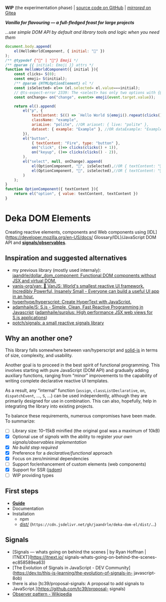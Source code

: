 **WIP** (the experimentation phase)
| [source code on GitHub](https://github.com/jaandrle/deka-dom-el)
| [*mirrored* on Gitea](https://gitea.jaandrle.cz/jaandrle/deka-dom-el)

***Vanilla for flavouring — a full-fledged feast for large projects***

*…use simple DOM API by default and library tools and logic when you need them*

```javascript
document.body.append(
	el(HelloWorldComponent, { initial: "🚀" })
);
/** @typedef {"🎉" | "🚀"} Emoji */
/** @param {{ initial: Emoji }} attrs */
function HelloWorldComponent({ initial }){
	const clicks= S(0);
	const emoji= S(initial);
	/** @param {HTMLOptionElement} el */
	const isSelected= el=> (el.selected= el.value===initial);
	// @ts-expect-error 2339: The <select> has only two options with {@link Emoji}
	const onChange= on("change", event=> emoji(event.target.value));

	return el().append(
		el("p", {
			textContent: S(() => `Hello World ${emoji().repeat(clicks())}`),
			className: "example",
			ariaLive: "polite", //OR ariaset: { live: "polite" },
			dataset: { example: "Example" }, //OR dataExample: "Example",
		}),
		el("button",
			{ textContent: "Fire", type: "button" },
			on("click", ()=> clicks(clicks() + 1)),
			on("keyup", ()=> clicks(clicks() - 2)),
		),
		el("select", null, onChange).append(
			el(OptionComponent, "🎉", isSelected),//OR { textContent: "🎉" }
			el(OptionComponent, "🚀", isSelected),//OR { textContent: "🚀" }
		)
	);
}
function OptionComponent({ textContent }){
	return el("option", { value: textContent, textContent })
}
```
# Deka DOM Elements
Creating reactive elements, components and Web components using [IDL](https://developer.mozilla.org/en-US/docs/
Glossary/IDL)/JavaScript DOM API and [**signals/observables**](#signals).

## Inspiration and suggested alternatives
- my previous library (mostly used internaly): [jaandrle/dollar_dom_component: Functional DOM components without
JSX and virtual DOM.](https://github.com/jaandrle/dollar_dom_component)
- [vanjs-org/van: 🍦 VanJS: World's smallest reactive UI framework. Incredibly Powerful, Insanely Small -
Everyone can build a useful UI app in an hour.](https://github.com/vanjs-org/van)
- [hyperhype/hyperscript: Create HyperText with JavaScript.](https://github.com/hyperhype/hyperscript)
- [adamhaile/S: S.js - Simple, Clean, Fast Reactive Programming in Javascript](https://github.com/adamhaile/S)
([adamhaile/surplus: High performance JSX web views for S.js applications](https://github.com/adamhaile/surplus))
- [potch/signals: a small reactive signals library](https://github.com/potch/signals)

## Why an another one?
This library falls somewhere between van/hyperscript and [solid-js](https://github.com/solidjs/solid) in terms of size,
complexity, and usability.

Another goal is to proceed in the best spirit of functional programming. This involves starting with
pure JavaScript (DOM API) and gradually adding auxiliary functions, ranging from “minor” improvements
to the capability of writing complete declarative reactive UI templates.

As a result, any “internal” function (`assign`, `classListDeclarative`, `on`, `dispatchEvent`, …, `S`, …)
can be used independently, although they are primarily designed for use in combination.  This can also,
hopefully, help in integrating the library into existing projects.

To balance these requirements, numerous compromises have been made. To summarize:
- [ ] Library size: 10–15kB minified (the original goal was a maximum of 10kB)
- [x] Optional use of *signals* with the ability to register *your own signals/observables implementation*
- [x] *No build step required*
- [x] Preference for a *declarative/functional* approach
- [x] Focus on zero/minimal dependencies
- [ ] Support for/enhancement of custom elements (web components)
- [x] Support for SSR ([jsdom](https://github.com/jsdom/jsdom))
- [ ] WIP providing types

## First steps
- [**Guide**](https://jaandrle.github.io/deka-dom-el)
- Documentation
- Installation
	- npm
	- [dist/](dist/) (`https://cdn.jsdelivr.net/gh/jaandrle/deka-dom-el/dist/`…)

## Signals
- [Signals — whats going on behind the scenes | by Ryan Hoffnan | ITNEXT](https://itnext.io/
signals-whats-going-on-behind-the-scenes-ec858589ea63)
- [The Evolution of Signals in JavaScript - DEV Community](https://dev.to/this-is-learning/the-evolution-of-signals-in-
javascript-8ob)
- there is also [tc39/proposal-signals: A proposal to add signals to JavaScript.](https://github.com/tc39/proposal-
signals)
- [Observer pattern - Wikipedia](https://en.wikipedia.org/wiki/Observer_pattern)
